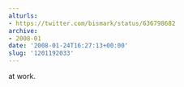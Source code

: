 ```yaml
---
alturls:
- https://twitter.com/bismark/status/636798682
archive:
- 2008-01
date: '2008-01-24T16:27:13+00:00'
slug: '1201192033'
---
```


at work.

